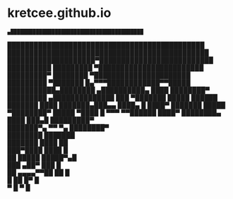 # kretcee.github.io

    ▄██████████████████████████████████████████ 
   █████████████████████████████████████████████
  ██████████████████████████████████████████████
 ████████████████████▀██████████████████████████
 ██████████ █████████  ▀████████████████████████
 █████████▀  ████████    ▀██████████████████████
 █████████   ▀███████   █▄▀▀▀████████████▀▀█████
 ███████████▄████████          ▄██████████▄ ████
 ████████▀   █████████      ▄██████████████  ███
 ▀███████        █████     ██████ ███████   ████
  ███████▄███▄▄   ████▄   █ ████▀ ███████  █████
  ▀████████▀ █████ ▀████ █   ▀▀▀ ▀▀██████ ████▀ 
   ████████▄  ████   ███▄█          █████████▀  
    ███████▀▄   ▀▀      ▀▄          ████████▀   
     ████████                       ███████     
      ███████                       ████ ██     
       ███▀████                     ████  █     
        ██ █████                  █████▀▄█      
             ███               ▄██▀ ███ █       
              ██          ▄▄▄▄▀▀██  ██  █       
               █                 ██ █▀  █       
               ▀                  █ ▀    █      
